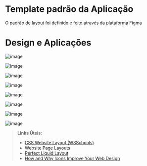 # Template padrão da Aplicação

O padrão de layout foi definido e feito através da plataforma Figma

# Design e Aplicações
![image](https://github.com/ICEI-PUC-Minas-PMV-ADS/pmv-ads-2023-2-e1-proj-web-t5-clean-project/assets/144857658/0d3506a1-15d7-4b63-9158-544e28c7dd90)

![image](https://github.com/ICEI-PUC-Minas-PMV-ADS/pmv-ads-2023-2-e1-proj-web-t5-clean-project/assets/144857658/42820a67-766a-4dc4-9a0c-d17692c7065a)

![image](https://github.com/ICEI-PUC-Minas-PMV-ADS/pmv-ads-2023-2-e1-proj-web-t5-clean-project/assets/144857658/3037cc1e-ffd3-41d8-ac57-822ca99d9fdb)

![image](https://github.com/ICEI-PUC-Minas-PMV-ADS/pmv-ads-2023-2-e1-proj-web-t5-clean-project/assets/144857658/1cae25ea-4787-4a32-b3aa-25f6b42c641e)

![image](https://github.com/ICEI-PUC-Minas-PMV-ADS/pmv-ads-2023-2-e1-proj-web-t5-clean-project/assets/144857658/fb5bc7de-0629-488c-8455-6927c4b0d24e)

![image](https://github.com/ICEI-PUC-Minas-PMV-ADS/pmv-ads-2023-2-e1-proj-web-t5-clean-project/assets/144857658/7d014b41-0f7a-45b6-a364-67ee8c16faba)

![image](https://github.com/ICEI-PUC-Minas-PMV-ADS/pmv-ads-2023-2-e1-proj-web-t5-clean-project/assets/144857658/85b2bfd8-566c-4a0b-b6fe-7b768451562e)

![image](https://github.com/ICEI-PUC-Minas-PMV-ADS/pmv-ads-2023-2-e1-proj-web-t5-clean-project/assets/144857658/22f25672-1780-4757-860e-aca3e9110c00)


> **Links Úteis**:
>
> - [CSS Website Layout (W3Schools)](https://www.w3schools.com/css/css_website_layout.asp)
> - [Website Page Layouts](http://www.cellbiol.com/bioinformatics_web_development/chapter-3-your-first-web-page-learning-html-and-css/website-page-layouts/)
> - [Perfect Liquid Layout](https://matthewjamestaylor.com/perfect-liquid-layouts)
> - [How and Why Icons Improve Your Web Design](https://usabilla.com/blog/how-and-why-icons-improve-you-web-design/)
